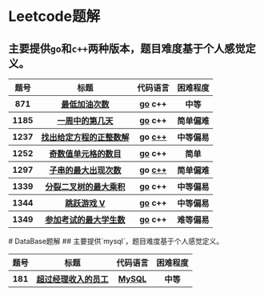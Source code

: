 # Leetcode题解
## 主要提供`go`和`c++`两种版本，题目难度基于个人感觉定义。
   <table>
        <tr>
            <th>题号</th>
            <th>标题</th>
            <th>代码语言</th>
            <th>困难程度</th>
        </tr>
        <tr>
            <th>871</th>
            <th><a href = "https://leetcode-cn.com/classic/problems/minimum-number-of-refueling-stops/description/">最低加油次数</a></th>
            <th><a href="https://github.com/Deep-Coder-zhui/Algorithm_Data-structure/blob/master/leetcode/golang/871.%20%E6%9C%80%E4%BD%8E%E5%8A%A0%E6%B2%B9%E6%AC%A1%E6%95%B0.go">go</a>&nbsp;c++</th>
            <th>中等</th>
        </tr>
           <tr>
            <th>1185</th>
            <th><a href = "https://leetcode-cn.com/classic/problems/day-of-the-week/description/">一周中的第几天</a></th>
            <th><a href="https://github.com/Deep-Coder-zhui/Algorithm_Data-structure/blob/master/leetcode/golang/1185.%20%E4%B8%80%E5%91%A8%E4%B8%AD%E7%9A%84%E7%AC%AC%E5%87%A0%E5%A4%A9.go">go</a>&nbsp;c++</th>
            <th>简单偏难</th>
        </tr>
        <tr>
            <th>1237</th>
            <th><a href = "https://leetcode-cn.com/classic/problems/find-positive-integer-solution-for-a-given-equation/description/">找出给定方程的正整数解</a></th>
            <th>go&nbsp;<a href = "https://github.com/Deep-Coder-zhui/Algorithm_Data-structure/blob/master/leetcode/c%2B%2B/1237.%20%E6%89%BE%E5%87%BA%E7%BB%99%E5%AE%9A%E6%96%B9%E7%A8%8B%E7%9A%84%E6%AD%A3%E6%95%B4%E6%95%B0%E8%A7%A3.cpp">c++</a></th>
            <th>中等偏易</th>
        </tr>
        <tr>
            <th>1252</th>
            <th><a href = "https://leetcode-cn.com/classic/problems/cells-with-odd-values-in-a-matrix/description/">奇数值单元格的数目</a></th>
            <th><a href = "https://github.com/Deep-Coder-zhui/Algorithm_Data-structure/blob/master/leetcode/golang/1252.%20%E5%A5%87%E6%95%B0%E5%80%BC%E5%8D%95%E5%85%83%E6%A0%BC%E7%9A%84%E6%95%B0%E7%9B%AE.go">go</a>&nbsp;c++</th>
            <th>简单</th>
        </tr>
        <tr>
            <th>1297</th>
            <th><a href = "https://leetcode-cn.com/problems/maximum-number-of-occurrences-of-a-substring/">子串的最大出现次数</a></th>
            <th>go&nbsp;<a href = "https://github.com/Deep-Coder-zhui/Algorithm_Data-structure/blob/master/leetcode/c%2B%2B/1297.%20%E5%AD%90%E4%B8%B2%E7%9A%84%E6%9C%80%E5%A4%A7%E5%87%BA%E7%8E%B0%E6%AC%A1%E6%95%B0.cpp">c++</a></th>
            <th>简单偏难</th>
        </tr>
        <tr>
            <th>1339</th>
            <th><a href = "https://leetcode-cn.com/classic/problems/maximum-product-of-splitted-binary-tree/description/">分裂二叉树的最大乘积</a></th>
            <th><a href = "https://github.com/Deep-Coder-zhui/Algorithm_Data-structure/blob/master/leetcode/golang/%E6%A0%91/1339.%20%E5%88%86%E8%A3%82%E4%BA%8C%E5%8F%89%E6%A0%91%E7%9A%84%E6%9C%80%E5%A4%A7%E4%B9%98%E7%A7%AF.go">go</a><a>&nbsp;c++</a></th>
            <th>中等偏易</th>
        </tr>
        <tr>
            <th>1344</th>
            <th><a href = "https://leetcode-cn.com/classic/problems/jump-game-v/description/">跳跃游戏 V</a></th>
            <th><a href = "https://github.com/Deep-Coder-zhui/Algorithm_Data-structure/blob/master/leetcode/golang/%E5%8A%A8%E6%80%81%E8%A7%84%E5%88%92/1344.%20%E8%B7%B3%E8%B7%83%E6%B8%B8%E6%88%8F%20V.go">go</a><a>&nbsp;c++</a></th>
            <th>中等偏易</th>
        </tr>
   <tr>
            <th>1349</th>
            <th><a href = "https://leetcode-cn.com/classic/problems/maximum-students-taking-exam/description/">参加考试的最大学生数</a></th>
            <th><a href = "https://github.com/Deep-Coder-zhui/Algorithm_Data-structure/blob/master/leetcode/golang/%E5%8A%A8%E6%80%81%E8%A7%84%E5%88%92/1349.%20%E5%8F%82%E5%8A%A0%E8%80%83%E8%AF%95%E7%9A%84%E6%9C%80%E5%A4%A7%E5%AD%A6%E7%94%9F%E6%95%B0.go">go</a><a>&nbsp;c++</a></th>
            <th>难等偏易</th>
        </tr>
    </table>
# DataBase题解
## 主要提供`mysql`，题目难度基于个人感觉定义。
   <table>
        <tr>
            <th>题号</th>
            <th>标题</th>
            <th>代码语言</th>
            <th>困难程度</th>
        </tr>
        <tr>
            <th>181</th>
            <th><a href = "https://leetcode-cn.com/classic/problems/employees-earning-more-than-their-managers/description/">超过经理收入的员工</a></th>
            <th><a href="https://github.com/Deep-Coder-zhui/Algorithm_Data-structure/blob/master/leetcode/%E6%95%B0%E6%8D%AE%E5%BA%93/181.%20%E8%B6%85%E8%BF%87%E7%BB%8F%E7%90%86%E6%94%B6%E5%85%A5%E7%9A%84%E5%91%98%E5%B7%A5.sql">MySQL</a></th>
            <th>中等</th>
        </tr>
    </table>
